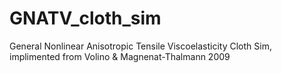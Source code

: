 # GNATV_cloth_sim
General Nonlinear Anisotropic Tensile Viscoelasticity Cloth Sim, implimented from Volino &amp; Magnenat-Thalmann 2009
